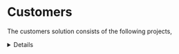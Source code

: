# Customers

The customers solution consists of the following projects,

<details>

### Customers.DAL

The data access layer is a .NET Standard 2.0 library that makes use of EF Core 2.1 using a code first approach in order to create the database through model - classes.

### Customers.DTOs

A .NET Standard 2.0 library that contains Data Transfer Objects that will be used for moving data between layers (DB to API).

### Customers.Services

A .NET Standard 2.0 library that encapsulates the DBContext class of the DAL in order to provide Database Operations upon the Customers table.
Also contains a custom defined exception and Profiles used by AutoMapper. (we could create a Customers.Common Library actually!)

### Customers.Api

A .NET Core 2.1 Web Api with a Controller(CustomersController) that servers the requests of GET, PUT, POST, DELETE for the basic operations upon the Customers Entity.

### Customers.Api.Tests

An xUNIT .NET Core 2.1 Test project with Test methods upon CustomersController that uses the In Memory Database of Entity Framework in order to provide an instance of the Database.

## NUGET Packages used:

* Entity Framework Core v2.1.4 
* Pomelo.EntityFrameworkCore.MySql v2.1.2 (MySQL provider for Entity Framework Core)
* AutoMapper v7.0.1 (A convention-based object-object mapper.)
* Swashbuckle.AspNetCore v3.0.0 (Swagger tools for documenting APIs built on ASP.NET Core)
* NLog.Web.AspNetCore v4.7.0 (Logging Support)

##

</details>
